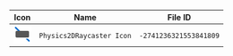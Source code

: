 | Icon | Name | File ID |
| ---  | ---  | ---     |
| ![](Physics2DRaycaster%20Icon.png) | `Physics2DRaycaster Icon` | `-2741236321553841809` |
